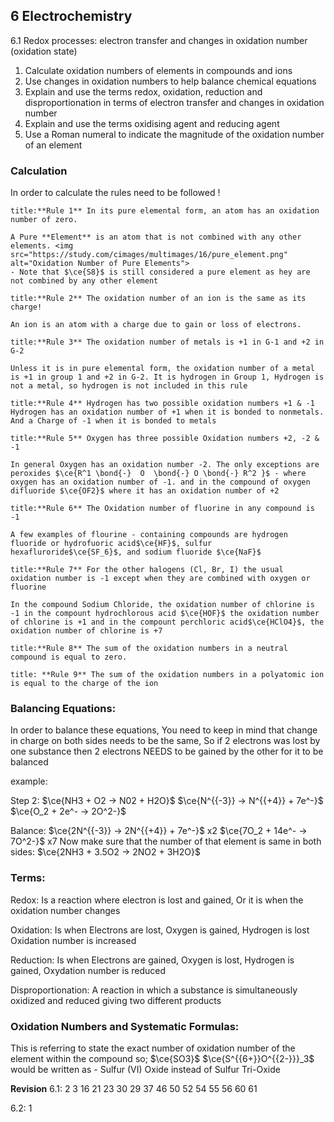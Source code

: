 ## 6 Electrochemistry
6.1 Redox processes: electron transfer and changes in oxidation number (oxidation state)
1. Calculate oxidation numbers of elements in compounds and ions
2. Use changes in oxidation numbers to help balance chemical equations
3. Explain and use the terms redox, oxidation, reduction and disproportionation in terms of electron transfer and changes in oxidation number
4. Explain and use the terms oxidising agent and reducing agent
5. Use a Roman numeral to indicate the magnitude of the oxidation number of an element

### Calculation
In order to calculate the rules need to be followed !

```ad-note
title:**Rule 1** In its pure elemental form, an atom has an oxidation number of zero.

A Pure **Element** is an atom that is not combined with any other elements. <img src="https://study.com/cimages/multimages/16/pure_element.png" alt="Oxidation Number of Pure Elements">
- Note that $\ce{S8}$ is still considered a pure element as hey are not combined by any other element
```

```ad-note
title:**Rule 2** The oxidation number of an ion is the same as its charge!

An ion is an atom with a charge due to gain or loss of electrons.
```

```ad-note
title:**Rule 3** The oxidation number of metals is +1 in G-1 and +2 in G-2

Unless it is in pure elemental form, the oxidation number of a metal is +1 in group 1 and +2 in G-2. It is hydrogen in Group 1, Hydrogen is not a metal, so hydrogen is not included in this rule
```


```ad-note
title:**Rule 4** Hydrogen has two possible oxidation numbers +1 & -1
Hydrogen has an oxidation number of +1 when it is bonded to nonmetals. And a Charge of -1 when it is bonded to metals 

```

```ad-note
title:**Rule 5** Oxygen has three possible Oxidation numbers +2, -2 & -1

In general Oxygen has an oxidation number -2. The only exceptions are peroxides $\ce{R^1 \bond{-}  O  \bond{-} O \bond{-} R^2 }$ - where oxygen has an oxidation number of -1. and in the compound of oxygen difluoride $\ce{OF2}$ where it has an oxidation number of +2
```

```ad-note
title:**Rule 6** The Oxidation number of fluorine in any compound is -1

A few examples of flourine - containing compounds are hydrogen fluoride or hydrofuoric acid$\ce{HF}$, sulfur hexafluroride$\ce{SF_6}$, and sodium fluoride $\ce{NaF}$
```

```ad-note
title:**Rule 7** For the other halogens (Cl, Br, I) the usual oxidation number is -1 except when they are combined with oxygen or fluorine

In the compound Sodium Chloride, the oxidation number of chlorine is -1 in the compount hydrochlorous acid $\ce{HOF}$ the oxidation number of chlorine is +1 and in the compount perchloric acid$\ce{HClO4}$, the oxidation number of chlorine is +7
```

```ad-note
title:**Rule 8** The sum of the oxidation numbers in a neutral compound is equal to zero.

```

```ad-note
title: **Rule 9** The sum of the oxidation numbers in a polyatomic ion is equal to the charge of the ion
```

### Balancing Equations:
In order to balance these equations, You need to keep in mind that change in charge on both sides needs to be the same, So if 2 electrons was lost by one substance then 2 electrons NEEDS to be gained by the other for it to be balanced

example:

Step 2:
$\ce{NH3 + O2 -> N02 + H2O}$
$\ce{N^{{-3}} -> N^{{+4}} + 7e^-}$
$\ce{O_2 + 2e^- -> 2O^2-}$

Balance:
$\ce{2N^{{-3}} -> 2N^{{+4}} + 7e^-}$ x2
$\ce{7O_2 + 14e^- -> 7O^2-}$ x7
Now make sure that the number of that element is same in both sides:
$\ce{2NH3 + 3.5O2 -> 2NO2 + 3H2O}$

### Terms:
Redox: Is a reaction where electron is lost and gained, Or it is when the oxidation number changes

Oxidation: Is when Electrons are lost, Oxygen is gained, Hydrogen is lost Oxidation number is increased

Reduction: Is when Electrons are gained, Oxygen is lost, Hydrogen is gained, Oxydation number is reduced

Disproportionation: A reaction in which a substance is simultaneously oxidized and reduced giving two different products

### Oxidation Numbers and Systematic Formulas:

This is referring to state the exact number of oxidation number of the element within the compound so;
$\ce{SO3}$
$\ce{S^{{6+}}O^{{2-}}}_3$ would be written as - Sulfur (VI) Oxide instead of Sulfur Tri-Oxide

**Revision**
6.1:
2 3 16 21 23 30 29 37 46 50 52 54 55 56 60 61

6.2:
1
